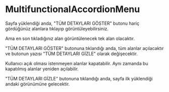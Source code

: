 # MultifunctionalAccordionMenu
Sayfa yüklendiği anda, "TÜM DETAYLARI GÖSTER" butonu hariç gördüğünüz alanlara tıklayıp görüntüleyebilirsiniz. 

Ama en son tıkladığınız alan görüntülenecek tek alan olacaktır.

"TÜM DETAYLARI GÖSTER" butonuna tıklandığı anda, tüm alanlar açılacaktır ve butonun yazısı "TÜM DETAYLARI GİZLE" olarak değişecektir.

Kullanıcı açık olması istenmeyen alanlar kapatabilir. Aynı zamanda bu kapatılmış alanlar yeniden açılabilir.

"TÜM DETAYLARI GİZLE" butonuna tıklandığı anda, sayfa ilk yüklendiği andaki görünümüne gelecektir.

